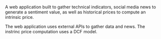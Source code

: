 A web application built to gather technical indicators, social media news to generate a sentiment value, as well as historical prices to compute an intrinsic price.

The web application uses external APIs to gather data and news. The instrinc price computation uses a DCF model.
